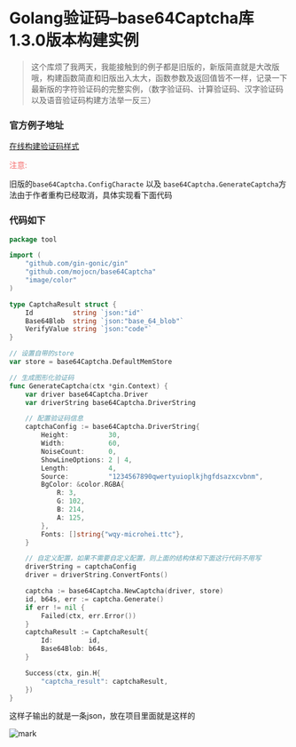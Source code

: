 # Golang验证码–base64Captcha库1.3.0版本构建实例

<!--more-->

> 这个库烦了我两天，我能接触到的例子都是旧版的，新版简直就是大改版哦，构建函数简直和旧版出入太大，函数参数及返回值皆不一样，记录一下最新版的字符验证码的完整实例，（数字验证码、计算验证码、汉字验证码以及语音验证码构建方法举一反三）

### 官方例子地址

[在线构建验证码样式](https://captcha.mojotv.cn/)

<font color="#F56C6C">注意: </font>

旧版的`base64Captcha.ConfigCharacte` 以及 `base64Captcha.GenerateCaptcha`方法由于作者重构已经取消，具体实现看下面代码

### 代码如下

```go
package tool

import (
	"github.com/gin-gonic/gin"
	"github.com/mojocn/base64Captcha"
	"image/color"
)

type CaptchaResult struct {
	Id          string `json:"id"`
	Base64Blob  string `json:"base_64_blob"`
	VerifyValue string `json:"code"`
}

// 设置自带的store
var store = base64Captcha.DefaultMemStore

// 生成图形化验证码
func GenerateCaptcha(ctx *gin.Context) {
	var driver base64Captcha.Driver
	var driverString base64Captcha.DriverString

	// 配置验证码信息
	captchaConfig := base64Captcha.DriverString{
		Height:          30,
		Width:           60,
		NoiseCount:      0,
		ShowLineOptions: 2 | 4,
		Length:          4,
		Source:          "1234567890qwertyuioplkjhgfdsazxcvbnm",
		BgColor: &color.RGBA{
			R: 3,
			G: 102,
			B: 214,
			A: 125,
		},
		Fonts: []string{"wqy-microhei.ttc"},
	}

	// 自定义配置，如果不需要自定义配置，则上面的结构体和下面这行代码不用写
	driverString = captchaConfig
	driver = driverString.ConvertFonts()

	captcha := base64Captcha.NewCaptcha(driver, store)
	id, b64s, err := captcha.Generate()
	if err != nil {
		Failed(ctx, err.Error())
	}
	captchaResult := CaptchaResult{
		Id:         id,
		Base64Blob: b64s,
	}

	Success(ctx, gin.H{
		"captcha_result": captchaResult,
	})
}
```

这样子输出的就是一条json，放在项目里面就是这样的

![mark](https://pic.yqqy.top/blog/20200207/uIYagTxvi3FE.png?imageMogr2/format/webp/interlace/1 "效果图")
